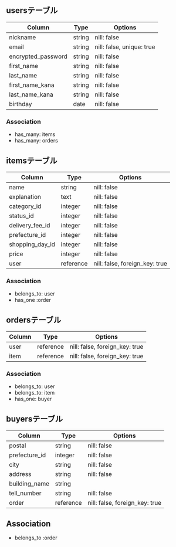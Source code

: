 ## usersテーブル

|Column             |Type   |Options                  |
|-------------------|-------|-----------              |
|nickname           |string |nill: false              |
|email              |string |nill: false, unique: true|
|encrypted_password |string |nill: false              |
|first_name         |string |nill: false              |   
|last_name          |string |nill: false              |
|first_name_kana    |string |nill: false              |
|last_name_kana     |string |nill: false              |
|birthday         |date   |nill: false              |


### Association
 - has_many: items
 - has_many: orders

 ## itemsテーブル

|Column                 |Type     |Options                         |
|-----------------------|---------|------------------------------|
|name                   |string   |nill: false                   |
|explanation            |text     |nill: false                   |
|category_id            |integer  |nill: false                   |
|status_id              |integer  |nill: false                   |
|delivery_fee_id        |integer  |nill: false                   |
|prefecture_id          |integer  |nill: false                   |
|shopping_day_id        |integer  |nill: false                   |
|price                  |integer  |nill: false                   |
|user                   |reference|nill: false, foreign_key: true|



### Association
- belongs_to: user
- has_one :order

## ordersテーブル

|Column             |Type     |Options                       |
|-------------------|---------|------------------------------|
|user               |reference|nill: false, foreign_key: true|
|item               |reference|nill: false, foreign_key: true|


### Association
- belongs_to: user
- belongs_to: item
- has_one: buyer

## buyersテーブル

|Column             |Type   |Options                         |
|-------------------|---------|------------------------------|
|postal             |string   |nill: false                   |
|prefecture_id      |integer  |nill: false                   |
|city               |string   |nill: false                   |
|address            |string   |nill: false                   |
|building_name      |string   |                              |
|tell_number        |string   |nill: false                   |
|order              |reference|nill: false, foreign_key: true|

## Association
- belongs_to :order